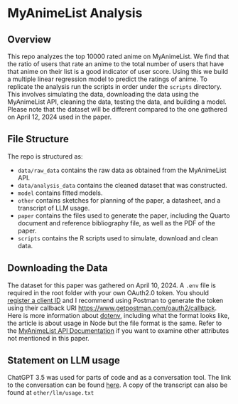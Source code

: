 # MyAnimeList Analysis

## Overview

This repo analyzes the top 10000 rated anime on MyAnimeList. We find that the ratio of users that rate an anime to the total number of users that have that anime on their list is a good indicator of user score. Using this we build a multiple linear regression model to predict the ratings of anime. To replicate the analysis run the scripts in order under the `scripts` directory. This involves simulating the data, downloading the data using the MyAnimeList API, cleaning the data, testing the data, and building a model. Please note that the dataset will be different compared to the one gathered on April 12, 2024 used in the paper.

## File Structure

The repo is structured as:

-   `data/raw_data` contains the raw data as obtained from the MyAnimeList API.
-   `data/analysis_data` contains the cleaned dataset that was constructed.
-   `model` contains fitted models.
-   `other` contains sketches for planning of the paper, a datasheet, and a transcript of LLM usage.
-   `paper` contains the files used to generate the paper, including the Quarto document and reference bibliography file, as well as the PDF of the paper.
-   `scripts` contains the R scripts used to simulate, download and clean data.

## Downloading the Data

The dataset for this paper was gathered on April 10, 2024. A `.env` file is required in the root folder with your own OAuth2.0 token. You should [register a client ID](https://myanimelist.net/apiconfig) and I recommend using Postman to generate the token using their callback URI <https://www.getpostman.com/oauth2/callback>. Here is more information about [dotenv](https://www.freecodecamp.org/news/how-to-use-node-environment-variables-with-a-dotenv-file-for-node-js-and-npm/), including what the format looks like, the article is about usage in Node but the file format is the same. Refer to the [MyAnimeList API Documentation](https://myanimelist.net/apiconfig/references/api/v2) if you want to examine other attributes not mentioned in this paper.

## Statement on LLM usage

ChatGPT 3.5 was used for parts of code and as a conversation tool. The link to the conversation can be found [here](https://chat.openai.com/share/7f20ffa3-fc62-4a0e-b040-35d553953ad0). A copy of the transcript can also be found at `other/llm/usage.txt`
